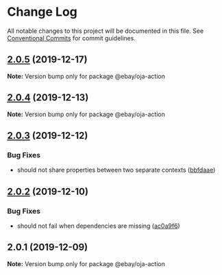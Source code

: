 # Change Log

All notable changes to this project will be documented in this file.
See [Conventional Commits](https://conventionalcommits.org) for commit guidelines.

## [2.0.5](https://github.com/eBay/oja/compare/@ebay/oja-action@2.0.4...@ebay/oja-action@2.0.5) (2019-12-17)

**Note:** Version bump only for package @ebay/oja-action





## [2.0.4](https://github.com/eBay/oja/compare/@ebay/oja-action@2.0.3...@ebay/oja-action@2.0.4) (2019-12-13)

**Note:** Version bump only for package @ebay/oja-action





## [2.0.3](https://github.com/eBay/oja/compare/@ebay/oja-action@2.0.2...@ebay/oja-action@2.0.3) (2019-12-12)


### Bug Fixes

* should not share properties between two separate contexts ([bbfdaae](https://github.com/eBay/oja/commit/bbfdaae02d3ae452b8cf30c4c69f01751cdb278b))





## [2.0.2](https://github.com/eBay/oja/compare/@ebay/oja-action@2.0.1...@ebay/oja-action@2.0.2) (2019-12-10)


### Bug Fixes

* should not fail when dependencies are missing ([ac0a9f6](https://github.com/eBay/oja/commit/ac0a9f668a68fd32d2071d3e8e3c6de1a6ce1740))





## 2.0.1 (2019-12-09)

**Note:** Version bump only for package @ebay/oja-action
